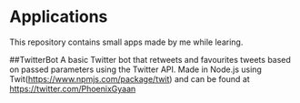 # Applications
This repository contains small apps made by me while learing. 

##TwitterBot 
A basic Twitter bot that retweets and favourites tweets based on passed parameters using the Twitter API.
Made in Node.js using Twit(https://www.npmjs.com/package/twit) and can be found at https://twitter.com/PhoenixGyaan 
